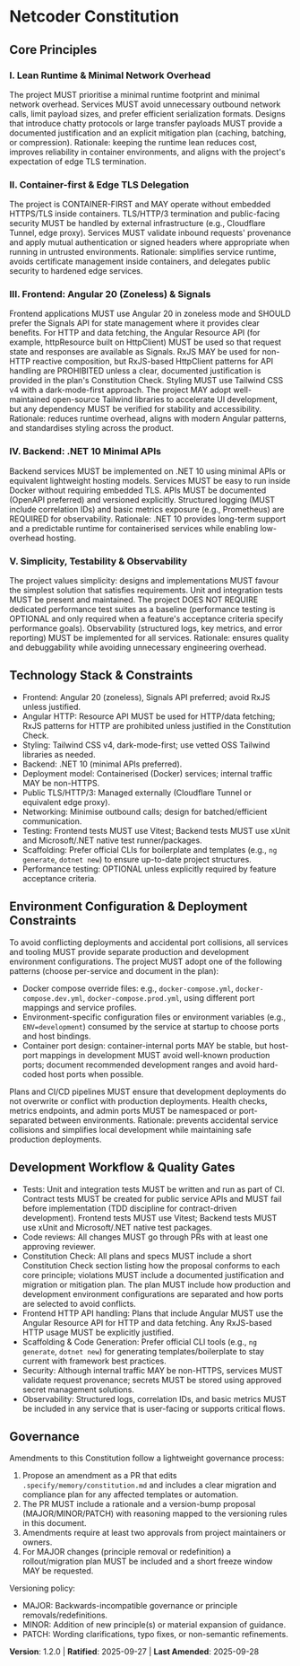 <!--
Sync Impact Report
- Version change: 1.1.0 → 1.2.0
- Modified principles / sections:
  - Frontend (Angular 20 & Signals): HTTP Resource API is REQUIRED; RxJS-based HttpClient patterns are prohibited for API handling unless justified in the plan's Constitution Check.
  - Development Workflow & Quality Gates: Added explicit testing frameworks (Vitest for Angular, xUnit for .NET) and CLI scaffolding policy.
- Added sections: none
- Removed sections: none
- Templates requiring updates:
  - .specify/templates/plan-template.md ✅ updated (gates: Resource API, test frameworks, CLI scaffolding)
  - .specify/templates/tasks-template.md ✅ updated (setup tasks for Vitest/xUnit; CLI scaffolding)
  - .specify/templates/spec-template.md ✅ no change required
- Runtime docs updates:
  - app/README.md ✅ updated (Vitest replaces Karma)
- Follow-up TODOs:
  - TODO(VITEST_MIGRATION): Ensure Angular workspace migrates from Karma to Vitest (packages, config, scripts) and update quickstart accordingly.
-->

# Netcoder Constitution

## Core Principles

### I. Lean Runtime & Minimal Network Overhead

The project MUST prioritise a minimal runtime footprint and minimal network overhead. Services
MUST avoid unnecessary outbound network calls, limit payload sizes, and prefer efficient
serialization formats. Designs that introduce chatty protocols or large transfer payloads
MUST provide a documented justification and an explicit mitigation plan (caching, batching,
or compression). Rationale: keeping the runtime lean reduces cost, improves reliability in
container environments, and aligns with the project's expectation of edge TLS termination.

### II. Container-first & Edge TLS Delegation

The project is CONTAINER-FIRST and MAY operate without embedded HTTPS/TLS inside containers.
TLS/HTTP/3 termination and public-facing security MUST be handled by external infrastructure
(e.g., Cloudflare Tunnel, edge proxy). Services MUST validate inbound requests' provenance
and apply mutual authentication or signed headers where appropriate when running in
untrusted environments. Rationale: simplifies service runtime, avoids certificate management
inside containers, and delegates public security to hardened edge services.

### III. Frontend: Angular 20 (Zoneless) & Signals

Frontend applications MUST use Angular 20 in zoneless mode and SHOULD prefer the Signals API
for state management where it provides clear benefits. For HTTP and data fetching, the
Angular Resource API (for example, httpResource built on HttpClient) MUST be used so that
request state and responses are available as Signals. RxJS MAY be used for non-HTTP reactive
composition, but RxJS-based HttpClient patterns for API handling are PROHIBITED unless a
clear, documented justification is provided in the plan's Constitution Check.
Styling MUST use Tailwind CSS v4 with a dark-mode-first approach. The project MAY adopt well-maintained
open-source Tailwind libraries to accelerate UI development, but any dependency MUST be verified for stability
and accessibility. Rationale: reduces runtime overhead, aligns with modern Angular patterns,
and standardises styling across the product.

### IV. Backend: .NET 10 Minimal APIs

Backend services MUST be implemented on .NET 10 using minimal APIs or equivalent lightweight
hosting models. Services MUST be easy to run inside Docker without requiring embedded TLS.
APIs MUST be documented (OpenAPI preferred) and versioned explicitly. Structured logging
(MUST include correlation IDs) and basic metrics exposure (e.g., Prometheus) are REQUIRED
for observability. Rationale: .NET 10 provides long-term support and a predictable runtime
for containerised services while enabling low-overhead hosting.

### V. Simplicity, Testability & Observability

The project values simplicity: designs and implementations MUST favour the simplest solution
that satisfies requirements. Unit and integration tests MUST be present and maintained. The
project DOES NOT REQUIRE dedicated performance test suites as a baseline (performance
testing is OPTIONAL and only required when a feature's acceptance criteria specify
performance goals). Observability (structured logs, key metrics, and error reporting) MUST
be implemented for all services. Rationale: ensures quality and debuggability while avoiding
unnecessary engineering overhead.

## Technology Stack & Constraints

- Frontend: Angular 20 (zoneless), Signals API preferred; avoid RxJS unless justified.
- Angular HTTP: Resource API MUST be used for HTTP/data fetching; RxJS patterns for HTTP are
  prohibited unless justified in the Constitution Check.
- Styling: Tailwind CSS v4, dark-mode-first; use vetted OSS Tailwind libraries as needed.
- Backend: .NET 10 (minimal APIs preferred).
- Deployment model: Containerised (Docker) services; internal traffic MAY be non-HTTPS.
- Public TLS/HTTP/3: Managed externally (Cloudflare Tunnel or equivalent edge proxy).
- Networking: Minimise outbound calls; design for batched/efficient communication.
- Testing: Frontend tests MUST use Vitest; Backend tests MUST use xUnit and Microsoft/.NET
  native test runner/packages.
- Scaffolding: Prefer official CLIs for boilerplate and templates (e.g., `ng generate`,
  `dotnet new`) to ensure up-to-date project structures.
- Performance testing: OPTIONAL unless explicitly required by feature acceptance criteria.

## Environment Configuration & Deployment Constraints

To avoid conflicting deployments and accidental port collisions, all services and tooling
MUST provide separate production and development environment configurations. The project
MUST adopt one of the following patterns (choose per-service and document in the plan):

- Docker compose override files: e.g., `docker-compose.yml`, `docker-compose.dev.yml`,
  `docker-compose.prod.yml`, using different port mappings and service profiles.
- Environment-specific configuration files or environment variables (e.g., `ENV=development`)
  consumed by the service at startup to choose ports and host bindings.
- Container port design: container-internal ports MAY be stable, but host-port mappings
  in development MUST avoid well-known production ports; document recommended development
  ranges and avoid hard-coded host ports when possible.

Plans and CI/CD pipelines MUST ensure that development deployments do not overwrite or
conflict with production deployments. Health checks, metrics endpoints, and admin ports
MUST be namespaced or port-separated between environments. Rationale: prevents accidental
service collisions and simplifies local development while maintaining safe production
deployments.

## Development Workflow & Quality Gates

- Tests: Unit and integration tests MUST be written and run as part of CI. Contract tests
  MUST be created for public service APIs and MUST fail before implementation (TDD
  discipline for contract-driven development). Frontend tests MUST use Vitest; Backend
  tests MUST use xUnit and Microsoft/.NET native test packages.
- Code reviews: All changes MUST go through PRs with at least one approving reviewer.
- Constitution Check: All plans and specs MUST include a short Constitution Check section
  listing how the proposal conforms to each core principle; violations MUST include a
  documented justification and migration or mitigation plan. The plan MUST include how
  production and development environment configurations are separated and how ports are
  selected to avoid conflicts.
- Frontend HTTP API handling: Plans that include Angular MUST use the Angular Resource API
  for HTTP and data fetching. Any RxJS-based HTTP usage MUST be explicitly justified.
- Scaffolding & Code Generation: Prefer official CLI tools (e.g., `ng generate`, `dotnet new`)
  for generating templates/boilerplate to stay current with framework best practices.
- Security: Although internal traffic MAY be non-HTTPS, services MUST validate request
  provenance; secrets MUST be stored using approved secret management solutions.
- Observability: Structured logs, correlation IDs, and basic metrics MUST be included in
  any service that is user-facing or supports critical flows.

## Governance

Amendments to this Constitution follow a lightweight governance process:

1. Propose an amendment as a PR that edits `.specify/memory/constitution.md` and includes a
   clear migration and compliance plan for any affected templates or automation.
2. The PR MUST include a rationale and a version-bump proposal (MAJOR/MINOR/PATCH) with
   reasoning mapped to the versioning rules in this document.
3. Amendments require at least two approvals from project maintainers or owners.
4. For MAJOR changes (principle removal or redefinition) a rollout/migration plan MUST be
   included and a short freeze window MAY be requested.

Versioning policy:

- MAJOR: Backwards-incompatible governance or principle removals/redefinitions.
- MINOR: Addition of new principle(s) or material expansion of guidance.
- PATCH: Wording clarifications, typo fixes, or non-semantic refinements.

**Version**: 1.2.0 | **Ratified**: 2025-09-27 | **Last Amended**: 2025-09-28
